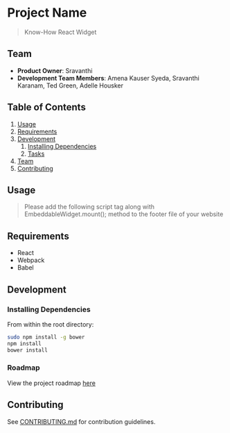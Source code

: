 # Project Name

> Know-How React Widget 

## Team

  - __Product Owner__: Sravanthi
  - __Development Team Members__: Amena Kauser Syeda, Sravanthi Karanam, Ted Green, Adelle Housker

## Table of Contents

1. [Usage](#Usage)
1. [Requirements](#requirements)
1. [Development](#development)
    1. [Installing Dependencies](#installing-dependencies)
    1. [Tasks](#tasks)
1. [Team](#team)
1. [Contributing](#contributing)

## Usage

> Please add the following script tag along with EmbeddableWidget.mount(); method to the footer file of your website 
<script src="http://localhost:3001/widget.js"></script>
<script>
	EmbeddableWidget.mount();
</script>

## Requirements

- React
- Webpack
- Babel

## Development

### Installing Dependencies

From within the root directory:

```sh
sudo npm install -g bower
npm install
bower install
```

### Roadmap

View the project roadmap [here](LINK_TO_PROJECT_ISSUES)


## Contributing

See [CONTRIBUTING.md](_CONTRIBUTING.md) for contribution guidelines.
